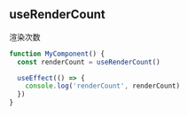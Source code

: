 ## useRenderCount

渲染次数

```javascript
function MyComponent() {
  const renderCount = useRenderCount()

  useEffect(() => {
    console.log('renderCount', renderCount)
  })
}
```
